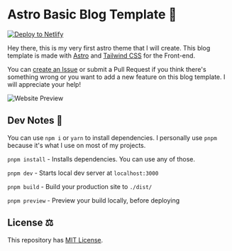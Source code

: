 # Astro Basic Blog Template 🚀

[![Deploy to Netlify](https://www.netlify.com/img/deploy/button.svg)](https://app.netlify.com/start/deploy?repository=https://github.com/lancerossdev/astro-basic-blog)

Hey there, this is my very first astro theme that I will create.
This blog template is made with [Astro](https://astro.build) and [Tailwind CSS](https://tailwindcss.com) for the Front-end.

You can [create an Issue](https://github.com/lancerossdev/astro-basic-blog/issues/new) or submit a Pull Request if you think there's something wrong or you want to add a new feature on this blog template. I will appreciate your help!

![Website Preview](https://user-images.githubusercontent.com/102563271/202830714-4604e247-e577-4954-a127-84b05e7509fa.png)

## Dev Notes 📝

You can use `npm i` or `yarn` to install dependencies. I personally use `pnpm` because it's what I use on most of my projects.

`pnpm install` - Installs dependencies. You can use any of those.

`pnpm dev` - Starts local dev server at `localhost:3000`

`pnpm build` - Build your production site to `./dist/`

`pnpm preview` - Preview your build locally, before deploying

## License ⚖️

This repository has [MIT License](https://github.com/lancerossdev/astro-basic-blog/blob/main/LICENSE).

